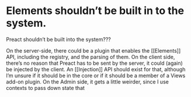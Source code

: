 # Elements shouldn’t be built in to the system.
Preact shouldn’t be built into the system???

On the server-side, there could be a plugin that enables the [[Elements]] API, including the registry, and the parsing of them. On the client side, there’s no reason that Preact has to be sent by the server, it could (again) be injected by the client. An [[Injection]] API should exist for that, although I’m unsure if it should be in the core or if it should be a member of a Views add-on plugin. On the Admin side, it gets a little weirder, since I use contexts to pass down state that 